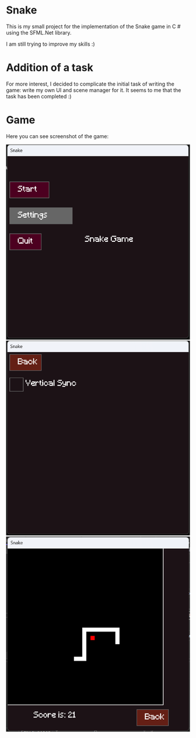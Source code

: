 # Snake

This is my small project for the implementation of the Snake game in C # using the SFML.Net library.

I am still trying to improve my skills :)

# Addition of a task

For more interest, I decided to complicate the initial task of writing the game: write my own UI and scene manager for it.
It seems to me that the task has been completed :)

# Game

Here you can see screenshot of the game:

![](https://github.com/Vertiigor/Snake/blob/master/Snake/Screenshots/first.png)
![](https://github.com/Vertiigor/Snake/blob/master/Snake/Screenshots/second.png)
![](https://github.com/Vertiigor/Snake/blob/master/Snake/Screenshots/third.png)
